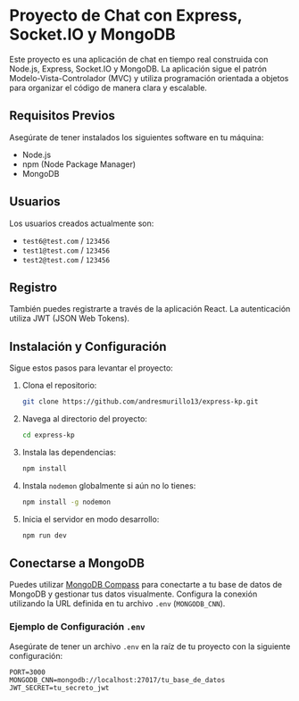 # Proyecto de Chat con Express, Socket.IO y MongoDB

Este proyecto es una aplicación de chat en tiempo real construida con Node.js, Express, Socket.IO y MongoDB. La aplicación sigue el patrón Modelo-Vista-Controlador (MVC) y utiliza programación orientada a objetos para organizar el código de manera clara y escalable.

## Requisitos Previos

Asegúrate de tener instalados los siguientes software en tu máquina:

- Node.js
- npm (Node Package Manager)
- MongoDB

## Usuarios

Los usuarios creados actualmente son:

- `test6@test.com` / `123456`
- `test1@test.com` / `123456`
- `test2@test.com` / `123456`

## Registro

También puedes registrarte a través de la aplicación React. La autenticación utiliza JWT (JSON Web Tokens).

## Instalación y Configuración

Sigue estos pasos para levantar el proyecto:

1. Clona el repositorio:
    ```bash
    git clone https://github.com/andresmurillo13/express-kp.git
    ```

2. Navega al directorio del proyecto:
    ```bash
    cd express-kp
    ```

3. Instala las dependencias:
    ```bash
    npm install
    ```

4. Instala `nodemon` globalmente si aún no lo tienes:
    ```bash
    npm install -g nodemon
    ```

5. Inicia el servidor en modo desarrollo:
    ```bash
    npm run dev
    ```

## Conectarse a MongoDB

Puedes utilizar [MongoDB Compass](https://www.mongodb.com/products/compass) para conectarte a tu base de datos de MongoDB y gestionar tus datos visualmente. Configura la conexión utilizando la URL definida en tu archivo `.env` (`MONGODB_CNN`).

### Ejemplo de Configuración `.env`

Asegúrate de tener un archivo `.env` en la raíz de tu proyecto con la siguiente configuración:

```env
PORT=3000
MONGODB_CNN=mongodb://localhost:27017/tu_base_de_datos
JWT_SECRET=tu_secreto_jwt

